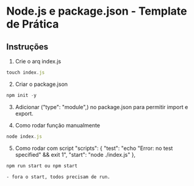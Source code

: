 # Node.js e package.json - Template de Prática

## Instruções 

1. Crie o arq index.js 
```jsx
touch index.js
```
2. Criar o package.json
```jsx
npm init -y 
```
3. Adicionar ("type": "module",) no  package.json para permitir import e export. 

4. Como rodar função manualmente
```jsx
node index.js
```
5. Como rodar com script
  "scripts": {
    "test": "echo \"Error: no test specified\" && exit 1",
    "start": "node ./index.js"
  },
```jsx
npm run start ou npm start
```
    - fora o start, todos precisam de run.
    
